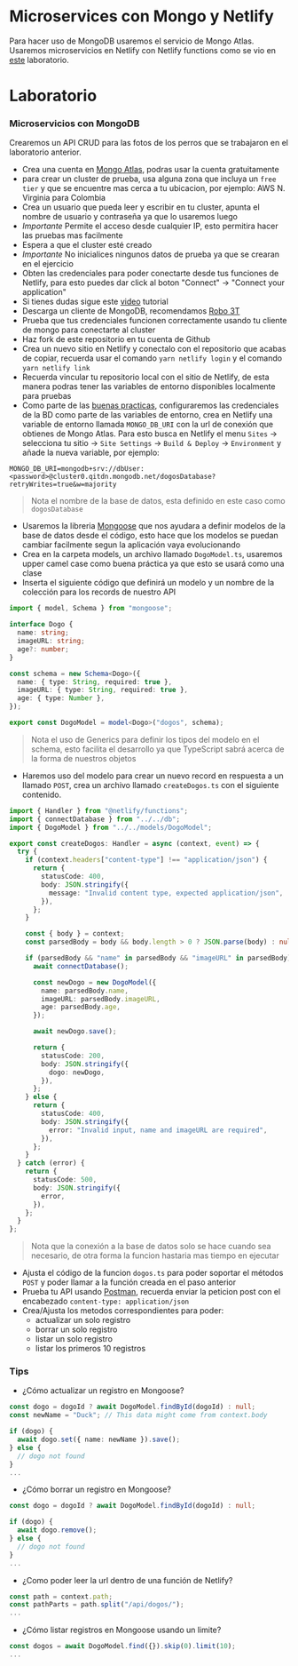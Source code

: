 # Microservices con Mongo y Netlify

Para hacer uso de MongoDB usaremos el servicio de Mongo Atlas. Usaremos microservicios en Netlify con Netlify functions como se vio en [este](https://github.com/ada-school/TS-microservices-netlify) laboratorio.

# Laboratorio

### Microservicios con MongoDB

Crearemos un API CRUD para las fotos de los perros que se trabajaron en el laboratorio anterior.

- Crea una cuenta en [Mongo Atlas](https://www.mongodb.com/cloud/atlas), podras usar la cuenta gratuitamente
- para crear un cluster de prueba, usa alguna zona que incluya un `free tier` y que se encuentre mas cerca a tu ubicacion, por ejemplo: AWS N. Virginia para Colombia
- Crea un usuario que pueda leer y escribir en tu cluster, apunta el nombre de usuario y contraseña ya que lo usaremos luego
- _Importante_ Permite el acceso desde cualquier IP, esto permitira hacer las pruebas mas facilmente
- Espera a que el cluster esté creado
- _Importante_ No inicialices ningunos datos de prueba ya que se crearan en el ejercicio
- Obten las credenciales para poder conectarte desde tus funciones de Netlify, para esto puedes dar click al boton "Connect" -> "Connect your application"
- Si tienes dudas sigue este [video](https://www.youtube.com/watch?v=rPqRyYJmx2g) tutorial
- Descarga un cliente de MongoDB, recomendamos [Robo 3T](https://robomongo.org/)
- Prueba que tus credenciales funcionen correctamente usando tu cliente de mongo para conectarte al cluster
- Haz fork de este repositorio en tu cuenta de Github
- Crea un nuevo sitio en Netlify y conectalo con el repositorio que acabas de copiar, recuerda usar el comando `yarn netlify login` y el comando `yarn netlify link`
- Recuerda vincular tu repositorio local con el sitio de Netlify, de esta manera podras tener las variables de entorno disponibles localmente para pruebas
- Como parte de las [buenas practicas](https://12factor.net/), configuraremos las credenciales de la BD como parte de las variables de entorno, crea en Netlify una variable de entorno llamada `MONGO_DB_URI` con la url de conexión que obtienes de Mongo Atlas. Para esto busca en Netlify el menu `Sites` -> selecciona tu sitio -> `Site Settings` -> `Build & Deploy` -> `Environment` y añade la nueva variable, por ejemplo:

```
MONGO_DB_URI=mongodb+srv://dbUser:<password>@cluster0.qitdn.mongodb.net/dogosDatabase?retryWrites=true&w=majority
```

> Nota el nombre de la base de datos, esta definido en este caso como `dogosDatabase`

- Usaremos la libreria [Mongoose](https://mongoosejs.com/) que nos ayudara a definir modelos de la base de datos desde el código, esto hace que los modelos se puedan cambiar facilmente segun la aplicación vaya evolucionando
- Crea en la carpeta models, un archivo llamado `DogoModel.ts`, usaremos upper camel case como buena práctica ya que esto se usará como una clase
- Inserta el siguiente código que definirá un modelo y un nombre de la colección para los records de nuestro API

```typescript
import { model, Schema } from "mongoose";

interface Dogo {
  name: string;
  imageURL: string;
  age?: number;
}

const schema = new Schema<Dogo>({
  name: { type: String, required: true },
  imageURL: { type: String, required: true },
  age: { type: Number },
});

export const DogoModel = model<Dogo>("dogos", schema);
```

> Nota el uso de Generics para definir los tipos del modelo en el schema, esto facilita el desarrollo ya que TypeScript sabrá acerca de la forma de nuestros objetos

- Haremos uso del modelo para crear un nuevo record en respuesta a un llamado `POST`, crea un archivo llamado `createDogos.ts` con el siguiente contenido.

```typescript
import { Handler } from "@netlify/functions";
import { connectDatabase } from "../../db";
import { DogoModel } from "../../models/DogoModel";

export const createDogos: Handler = async (context, event) => {
  try {
    if (context.headers["content-type"] !== "application/json") {
      return {
        statusCode: 400,
        body: JSON.stringify({
          message: "Invalid content type, expected application/json",
        }),
      };
    }

    const { body } = context;
    const parsedBody = body && body.length > 0 ? JSON.parse(body) : null;

    if (parsedBody && "name" in parsedBody && "imageURL" in parsedBody) {
      await connectDatabase();

      const newDogo = new DogoModel({
        name: parsedBody.name,
        imageURL: parsedBody.imageURL,
        age: parsedBody.age,
      });

      await newDogo.save();

      return {
        statusCode: 200,
        body: JSON.stringify({
          dogo: newDogo,
        }),
      };
    } else {
      return {
        statusCode: 400,
        body: JSON.stringify({
          error: "Invalid input, name and imageURL are required",
        }),
      };
    }
  } catch (error) {
    return {
      statusCode: 500,
      body: JSON.stringify({
        error,
      }),
    };
  }
};
```

> Nota que la conexión a la base de datos solo se hace cuando sea necesario, de otra forma la funcion hastaria mas tiempo en ejecutar

- Ajusta el código de la funcion `dogos.ts` para poder soportar el métodos `POST` y poder llamar a la función creada en el paso anterior
- Prueba tu API usando [Postman](https://www.postman.com/downloads/), recuerda enviar la peticion post con el encabezado `content-type: application/json`
- Crea/Ajusta los metodos correspondientes para poder:
  - actualizar un solo registro
  - borrar un solo registro
  - listar un solo registro
  - listar los primeros 10 registros

### Tips

- ¿Cómo actualizar un registro en Mongoose?

```typescript
const dogo = dogoId ? await DogoModel.findById(dogoId) : null;
const newName = "Duck"; // This data might come from context.body

if (dogo) {
  await dogo.set({ name: newName }).save();
} else {
  // dogo not found
}
...
```

- ¿Cómo borrar un registro en Mongoose?

```typescript
const dogo = dogoId ? await DogoModel.findById(dogoId) : null;

if (dogo) {
  await dogo.remove();
} else {
  // dogo not found
}
...
```

- ¿Como poder leer la url dentro de una función de Netlify?

```typescript
const path = context.path;
const pathParts = path.split("/api/dogos/");
...
```

- ¿Cómo listar registros en Mongoose usando un limite?

```typescript
const dogos = await DogoModel.find({}).skip(0).limit(10);
...
```
